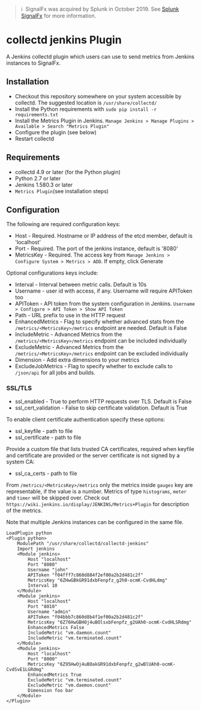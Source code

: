 >ℹ️&nbsp;&nbsp;SignalFx was acquired by Splunk in October 2019. See [Splunk SignalFx](https://www.splunk.com/en_us/investor-relations/acquisitions/signalfx.html) for more information.

# collectd jenkins Plugin

A Jenkins collectd plugin which users can use to send metrics from Jenkins instances to SignalFx.

## Installation

* Checkout this repository somewhere on your system accessible by collectd. The suggested location is `/usr/share/collectd/`
* Install the Python requirements with `sudo pip install -r requirements.txt`
* Install the Metrics Plugin in Jenkins. `Manage Jenkins > Manage Plugins > Available > Search "Metrics Plugin"`
* Configure the plugin (see below)
* Restart collectd

## Requirements

* collectd 4.9 or later (for the Python plugin)
* Python 2.7 or later
* Jenkins 1.580.3 or later
* `Metrics Plugin`(see installation steps)

## Configuration

The following are required configuration keys:

* Host - Required. Hostname or IP address of the etcd member, default is 'localhost'
* Port - Required. The port of the jenkins instance, default is '8080'
* MetricsKey - Required. The access key from `Manage Jenkins > Configure System > Metrics > ADD`. If empty, click Generate

Optional configurations keys include:

* Interval - Interval between metric calls. Default is 10s
* Username - user id with access, if any. Username will require APIToken too
* APIToken - API token from the system configuration in Jenkins. `Username > Configure > API Token > Show API Token`
* Path - URL prefix to use in the HTTP request
* EnhancedMetrics - Flag to specify whether advanced stats from the `/metrics/<MetricsKey>/metrics` endpoint are needed. Default is False
* IncludeMetric - Advanced Metrics from the `/metrics/<MetricsKey>/metrics` endpoint can be included individually
* ExcludeMetric - Advanced Metrics from the `/metrics/<MetricsKey>/metrics` endpoint can be excluded individually
* Dimension - Add extra dimensions to your metrics
* ExcludeJobMetrics - Flag to specify whether to exclude calls to `/json/api` for all jobs and builds.

### SSL/TLS

* ssl_enabled - True to perform HTTP requests over TLS. Default is False
* ssl_cert_validation - False to skip certificate validation. Default is True

To enable client certificate authentication specify these options:

* ssl_keyfile - path to file
* ssl_certificate - path to file

Provide a custom file that lists trusted CA certificates, required when keyfile and certificate are provided or the server certificate is not signed by a system CA:

* ssl_ca_certs - path to file

From `/metrics/<MetricsKey>/metrics` only the metrics inside `gauges` key are representable, if the value is a number. Metrics of type `histograms`, `meter` and `timer` will be skipped over. Check out `https://wiki.jenkins.io/display/JENKINS/Metrics+Plugin` for description of the metrics.

Note that multiple Jenkins instances can be configured in the same file.

```
LoadPlugin python
<Plugin python>
    ModulePath "/usr/share/collectd/collectd-jenkins"
    Import jenkins
    <Module jenkins>
        Host "localhost"
        Port "8080"
        Username "john"
        APIToken "f04fff7c860d884f2ef00a2b2d481c2f"
        MetricsKey "6ZHwGBkGR91dxbFenpfz_g2h0-ocmK-CvdHLdmg"
        Interval 10
    </Module>
    <Module jenkins>
        Host "localhost"
        Port "8010"
        Username "admin"
        APIToken "f04bbb7c860d8b4f1ef00a2b2d481c2f"
        MetricsKey "6Z76HwGBHOj4uBOlsxbFenpfz_g2UAh0-ocmK-CvdHLSRdmg"
        EnhancedMetrics False
        IncludeMetric "vm.daemon.count"
        IncludeMetric "vm.terminated.count"
    </Module>
    <Module jenkins>
        Host "localhost"
        Port "8000"
        MetricsKey "6Z95HwOj4uBOakGR91dxbFenpfz_g2wBlUAh0-ocmK-CvdSvE1LGRdmg"
        EnhancedMetrics True
        ExcludeMetric "vm.terminated.count"
        ExcludeMetric "vm.daemon.count"
        Dimension foo bar
    </Module>
</Plugin>
```
